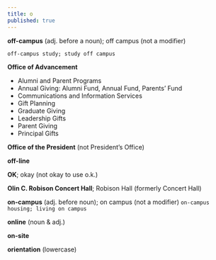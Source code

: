 ```yaml
---
title: o
published: true
---
```


**off-campus** (adj. before a noun); off campus (not a modifier)

`off-campus study; study off campus` 

**Office of Advancement**

- Alumni and Parent Programs
- Annual Giving: Alumni Fund, Annual Fund, Parents’ Fund
- Communications and Information Services
- Gift Planning
- Graduate Giving
- Leadership Gifts
- Parent Giving
- Principal Gifts

**Office of the President** (not President’s Office)

**off-line**

**OK**; okay (not okay to use o.k.)

**Olin C. Robison Concert Hall**; Robison Hall (formerly Concert Hall)

**on-campus** (adj. before noun); on campus (not a modifier)
  `on-campus housing; living on campus`

**online** (noun & adj.)

**on-site**

**orientation** (lowercase)
